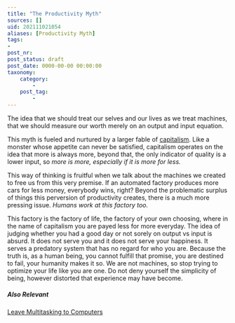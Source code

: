 ```yaml
---
title: "The Productivity Myth"
sources: []
uid: 202111021054
aliases: [Productivity Myth]
tags:
-
post_nr:
post_status: draft
post_date: 0000-00-00 00:00:00
taxonomy:
    category:
        -
    post_tag:
        -
---
```


The idea that we should treat our selves and our lives as we treat machines, that we should measure our worth merely on an output and input equation. 

This myth is fueled and nurtured by a larger fable of [capitalism](capitalism-and-your-life.md). Like a monster whose appetite can never be satisfied, capitalism operates on the idea that more is always more, beyond that, the only indicator of quality is a lower input, so *more is more, especially if it is more for less.*

This way of thinking is fruitful when we talk about the machines we created to free us from this very premise. If an automated factory produces more cars for less money, everybody wins, right? Beyond the problematic surplus of things this perversion of productivity creates, there is a much more pressing issue. *Humans work at this factory too.*

This factory is the factory of life, the factory of your own choosing, where in the name of capitalism you are payed less for more everyday. The idea of judging whether you had a good day or not sorely on output vs input is absurd. It does not serve you and it does not serve your happiness. It serves a predatory system that has no regard for who you are. Because the truth is, as a human being, you cannot fulfill that promise, you are destined to fail, your humanity makes it so. We are not machines, so stop trying to optimize your life like you are one. Do not deny yourself the simplicity of being, however distorted that experience may have become.

##### Also Relevant
[Leave Multitasking to Computers](multitasking.md)